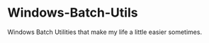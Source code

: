 Windows-Batch-Utils
===================

Windows Batch Utilities that make my life a little easier sometimes.


